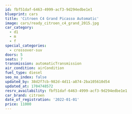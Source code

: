 ```yaml
---
id: fbf51daf-6463-4999-acf3-9d294edbe1e1
blueprint: cars
title: 'Citroen C4 Grand Picasso Automatic'
image: cars/ready_citroen_c4_grand_2015.jpg
car_category:
  - d1
  - m
  - f
special_categories:
  - crossover-suv
doors: 5
seats: 7
transmission: automaticTransmission
air_condition: airCondition
fuel_type: diesel
seo_no_index: false
updated_by: 38d2f7cb-982d-4d11-a874-2ba105610d54
updated_at: 1704748572
resrv_availability: fbf51daf-6463-4999-acf3-9d294edbe1e1
car_brand: citroen
date_of_registration: '2022-01-01'
price: 11000
---
```

